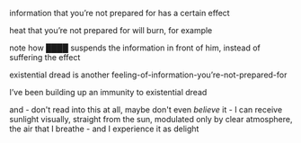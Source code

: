information that you’re not prepared for has a certain effect

heat that you’re not prepared for will burn, for example

note how ████ suspends the information in front of him, instead of suffering the effect

existential dread is another feeling-of-information-you’re-not-prepared-for

I’ve been building up an immunity to existential dread

and - don't read into this at all, maybe don't even *believe* it - I can receive sunlight visually, straight from the sun, modulated only by clear atmosphere, the air that I breathe - and I experience it as delight

